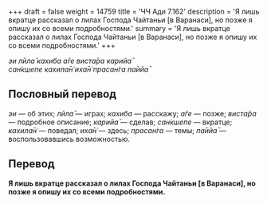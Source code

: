 +++
draft = false
weight = 14759
title = 'ЧЧ Ади 7.162'
description = 'Я лишь вкратце рассказал о лилах Господа Чайтаньи [в Варанаси], но позже я опишу их со всеми подробностями.'
summary = 'Я лишь вкратце рассказал о лилах Господа Чайтаньи [в Варанаси], но позже я опишу их со всеми подробностями.'
+++

_эи лӣла̄ кахиба а̄ге виста̄ра карийа̄  
сан̇кшепе кахила̄н̇ иха̄н̇ прасан̇га па̄ийа̄_

## Пословный перевод

_эи_ — об этих; _лӣла̄_ — играх; _кахиба_ — расскажу; _а̄ге_ — позже; _виста̄ра_ — подробное описание; _карийа̄_ — сделав; _сан̇кшепе_ — вкратце; _кахила̄н̇_ — поведал; _иха̄н̇_ — здесь; _прасан̇га_ — темы; _па̄ийа̄_ — воспользовавшись возможностью.

## Перевод

**Я лишь вкратце рассказал о лилах Господа Чайтаньи \[в Варанаси\], но позже я опишу их со всеми подробностями.**
